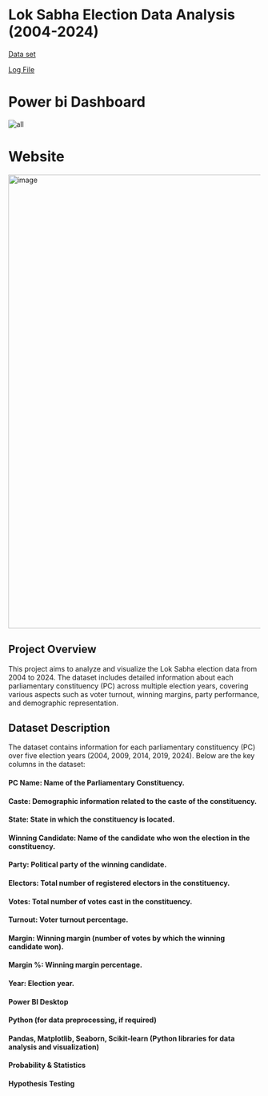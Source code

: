# Lok Sabha Election Data Analysis (2004-2024)

[Data set](https://docs.google.com/spreadsheets/d/1ozqFX6grhaqdtqz7mZNcOW6U22BxfKZw_G9nCDaUkIE/edit?gid=0#gid=0)

[Log File](https://docs.google.com/document/d/1bOiRq6QTvhHGEaHlrkQC8Ql5yMkp3RIDQSEg9QJAxQw/edit?usp=sharing)

# Power bi Dashboard
![all](https://github.com/user-attachments/assets/36642c66-c0eb-4f1b-aa7e-284126a7d3fb)

# Website
<img width="905" alt="image" src="https://github.com/user-attachments/assets/3c12751c-951b-42b9-8135-b9d9c56d727e">

## Project Overview
This project aims to analyze and visualize the Lok Sabha election data from 2004 to 2024. The dataset includes detailed information about each parliamentary constituency (PC) across multiple election years, covering various aspects such as voter turnout, winning margins, party performance, and demographic representation.

## Dataset Description
The dataset contains information for each parliamentary constituency (PC) over five election years (2004, 2009, 2014, 2019, 2024). Below are the key columns in the dataset:

#### PC Name: Name of the Parliamentary Constituency.
#### Caste: Demographic information related to the caste of the constituency.
#### State: State in which the constituency is located.
#### Winning Candidate: Name of the candidate who won the election in the constituency.
#### Party: Political party of the winning candidate.
#### Electors: Total number of registered electors in the constituency.
#### Votes: Total number of votes cast in the constituency.
#### Turnout: Voter turnout percentage.
#### Margin: Winning margin (number of votes by which the winning candidate won).
#### Margin %: Winning margin percentage.
#### Year: Election year.

#### Power BI Desktop
#### Python (for data preprocessing, if required)
#### Pandas, Matplotlib, Seaborn, Scikit-learn (Python libraries for data analysis and visualization)
#### Probability & Statistics
#### Hypothesis Testing

